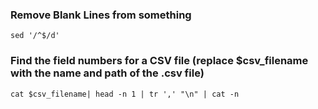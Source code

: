 ### Remove Blank Lines from something
```
sed '/^$/d'
```
### Find the field numbers for a CSV file (replace $csv_filename with the name and path of the .csv file)
```
cat $csv_filename| head -n 1 | tr ',' "\n" | cat -n
```
